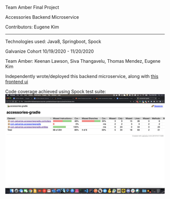Team Amber Final Project

Accessories Backend Microservice

Contributors: Eugene Kim

-----

Technologies used: Java8, Springboot, Spock

Galvanize Cohort 10/19/2020 - 11/20/2020

Team Amber: Keenan Lawson, Siva Thangavelu, Thomas Mendez, Eugene Kim

Independently wrote/deployed this backend microservice, along with [this frontend ui](https://github.com/ekim1707/amber-microservices-ui)

Code coverage achieved using Spock test suite:\
<img src="/assets/coverage.png">